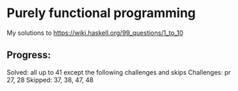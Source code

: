 # Purely functional programming

My solutions to https://wiki.haskell.org/99_questions/1_to_10

## Progress:
Solved: all up to 41 except the following challenges and skips
Challenges: pr 27, 28
Skipped: 37, 38, 47, 48
